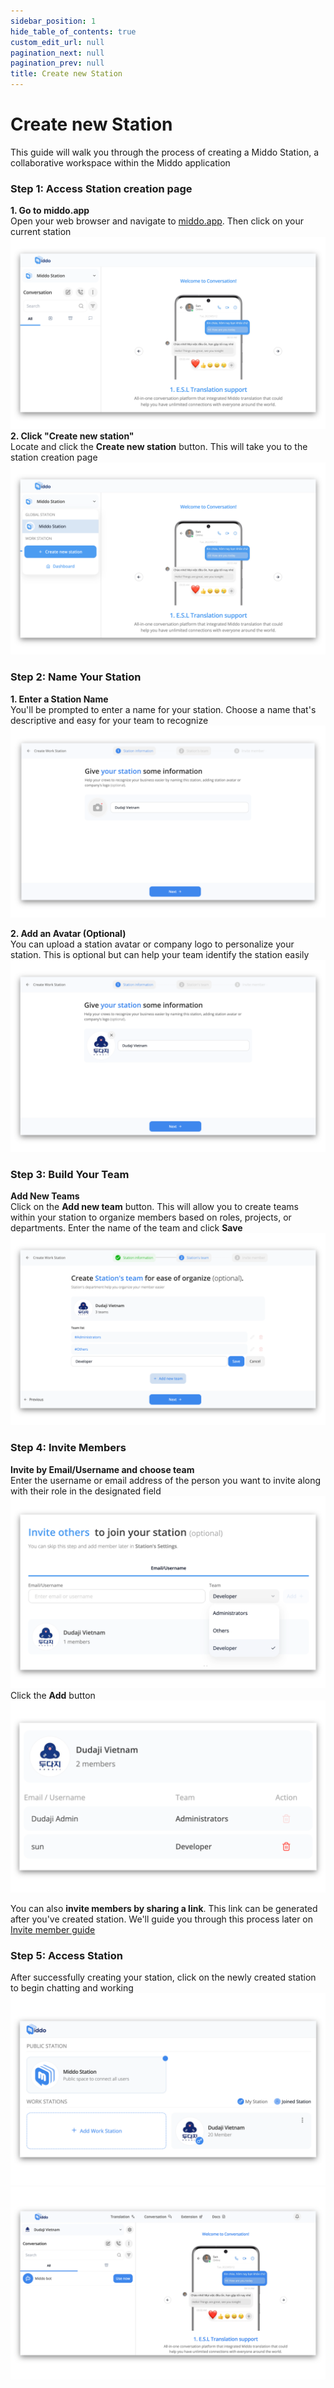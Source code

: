```yaml
---  
sidebar_position: 1  
hide_table_of_contents: true  
custom_edit_url: null  
pagination_next: null  
pagination_prev: null  
title: Create new Station  
---  
```

  
# Create new Station  
  
This guide will walk you through the process of creating a Middo Station, a collaborative workspace within the Middo application  
  
### Step 1: Access Station creation page  
  
**1\. Go to middo.app**  
Open your web browser and navigate to [middo.app](https:/middo.app). Then click on your current station  
![](./img/how-to-create-station-1.png)  
**2\. Click "Create new station"**  
Locate and click the **Create new station** button. This will take you to the station creation page  
![](./img/how-to-create-station-2.png)  
  
### Step 2: Name Your Station  
  
**1\. Enter a Station Name**  
You'll be prompted to enter a name for your station. Choose a name that's descriptive and easy for your team to recognize  
![](./img/how-to-create-station-3.png)  
  
**2\. Add an Avatar (Optional)**  
You can upload a station avatar or company logo to personalize your station. This is optional but can help your team identify the station easily  
![](./img/how-to-create-station-4.png)  
  
### Step 3: Build Your Team  
  
**Add New Teams**  
Click on the **Add new team** button. This will allow you to create teams within your station to organize members based on roles, projects, or departments. Enter the name of the team and click **Save**  
![](./img/how-to-create-station-5.png)  
  
### Step 4: Invite Members  
  
**Invite by Email/Username and choose team**  
Enter the username or email address of the person you want to invite along with their role in the designated field  
![](./img/how-to-create-station-6.png)  
Click the **Add** button  
![](./img/how-to-create-station-7.png)  
  
You can also **invite members by sharing a link**. This link can be generated after you've created station. We'll guide you through this process later on [Invite member guide](./invite-members)  
  
### Step 5: Access Station  
  
After successfully creating your station, click on the newly created station to begin chatting and working  
![](./img/how-to-create-station-8.png)  
![](./img/how-to-create-station-9.png)  
